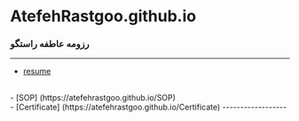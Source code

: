 # AtefehRastgoo.github.io

### رزومه عاطفه راستگو
 
---
- [resume](https://atefehrastgoo.github.io/)
<br>
- [SOP] (https://atefehrastgoo.github.io/SOP)
<br>
- [Certificate] (https://atefehrastgoo.github.io/Certificate)
------------------
